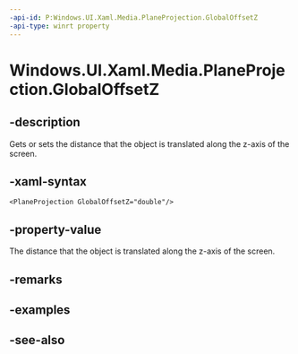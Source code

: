 ```yaml
---
-api-id: P:Windows.UI.Xaml.Media.PlaneProjection.GlobalOffsetZ
-api-type: winrt property
---
```


<!-- Property syntax
public double GlobalOffsetZ { get;  set; }
-->

# Windows.UI.Xaml.Media.PlaneProjection.GlobalOffsetZ

## -description
Gets or sets the distance that the object is translated along the z-axis of the screen.



## -xaml-syntax
```xaml
<PlaneProjection GlobalOffsetZ="double"/>
```


## -property-value
The distance that the object is translated along the z-axis of the screen.

## -remarks

## -examples

## -see-also
